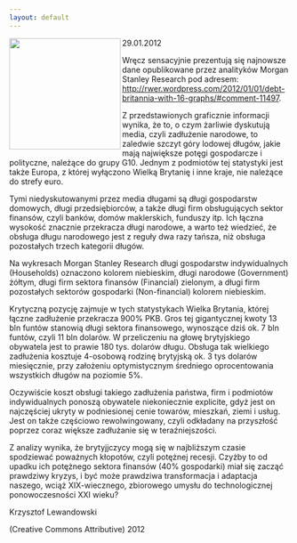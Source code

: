 ```yaml
---
layout: default
---
```

<img src="{{site.baseurl}}\articles\pictures\465.G10DebtDistribution.jpg" align="left" HSPACE=”50” VSPACE=”50” width="200"><!--97--><p>
29.01.2012</p><p></p><p>Wręcz sensacyjnie prezentują się najnowsze dane opublikowane przez analityków Morgan Stanley Research pod adresem: <a target="_blank" title="Zadłużenie dziesiątki" href="http://rwer.wordpress.com/2012/01/01/debt-britannia-with-16-graphs/#comment-11497">http://rwer.wordpress.com/2012/01/01/debt-britannia-with-16-graphs/#comment-11497</a>.</p><p></p><p>Z przedstawionych graficznie informacji wynika, że to, o czym żarliwie dyskutują media, czyli zadłużenie narodowe, to zaledwie szczyt góry lodowej długów, jakie mają największe potęgi gospodarcze i polityczne, należące do grupy G10. Jednym z podmiotów tej statystyki jest także Europa, z której wyłączono Wielką Brytanię i inne kraje, nie należące do strefy euro.</p><p></p><p>Tymi niedyskutowanymi przez media długami są długi gospodarstw domowych, długi przedsiębiorców, a także długi firm obsługujących sektor finansów, czyli banków, domów maklerskich, funduszy itp. Ich łączna wysokość znacznie przekracza długi narodowe, a warto też wiedzieć, że obsługa długu narodowego jest z reguły dwa razy tańsza, niż obsługa pozostałych trzech kategorii długów. </p><p></p><p>Na wykresach Morgan Stanley Research długi gospodarstw indywidualnych (Households) oznaczono kolorem niebieskim, długi narodowe (Government) żółtym, długi firm sektora finansów (Financial) zielonym, a długi firm pozostałych sektorów gospodarki (Non-financial) kolorem niebieskim.</p><p></p><p>Krytyczną pozycję zajmuje w tych statystykach Wielka Brytania, której łączne zadłużenie przekracza 900% PKB. Gros tej gigantycznej kwoty 13 bln funtów stanowią długi sektora finansowego, wynoszące dziś ok. 7 bln funtów, czyli 11 bln dolarów. W przeliczeniu na głowę brytyjskiego obywatela jest to prawie 180 tys. dolarów długu. Obsługa tak wielkiego zadłużenia kosztuje 4-osobową rodzinę brytyjską ok. 3 tys dolarów miesięcznie, przy założeniu optymistycznym średniego oprocentowania wszystkich długów na poziomie 5%.</p><p></p><p>Oczywiście koszt obsługi takiego zadłużenia państwa, firm i podmiotów indywidualnych ponoszą obywatele niekoniecznie explicite, gdyż jest on najczęściej ukryty w podniesionej cenie towarów, mieszkań, ziemi i usług. Jest on także częściowo rewolwingowany, czyli odkładany na przyszłość poprzez coraz większe zadłużanie się w teraźniejszości.</p><p></p><p>Z analizy wynika, że brytyjjczycy mogą się w najbliższym czasie spodziewać poważnych kłopotów, czyli potężnej recesji. Czyżby to od upadku ich potężnego sektora finansów (40% gospodarki) miał się zacząć prawdziwy kryzys, i być może prawdziwa transformacja i adaptacja naszego, wciąż XIX-wiecznego, zbiorowego umysłu do technologicznej ponowoczesności XXI wieku?</p><p></p><p>Krzysztof Lewandowski</p><p></p><p>(Creative Commons Attributive) 2012</p><p></p><p></p>